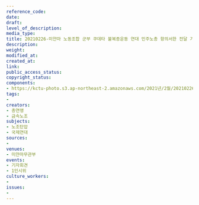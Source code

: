 ```yaml
---
reference_code: 
date: 
draft: 
level_of_description: 
media_type: 
title: 20210226-미얀마 노동조합 군부 쿠데타 불복종운동 연대 민주노총 항의서한 전달 기자회견
description: 
weight: 
modified_at: 
created_at: 
link: 
public_access_status: 
copyright_status: 
components:
- https://kctu-photo.s3.ap-northeast-2.amazonaws.com/2021년/2월/20210226-미얀마+노동조합+군부+쿠데타+불복종운동+연대+민주노총+항의서한+전달+기자회견/_1DX2112.jpg
tags:
- 
creators:
- 총연맹
- 금속노조
subjects:
- 노조탄압
- 국제연대
sources:
- 
venues:
- 미얀마무관부
events:
- 기자회견
- 1인시위
culture_workers:
- 
issues:
- 
---
```

